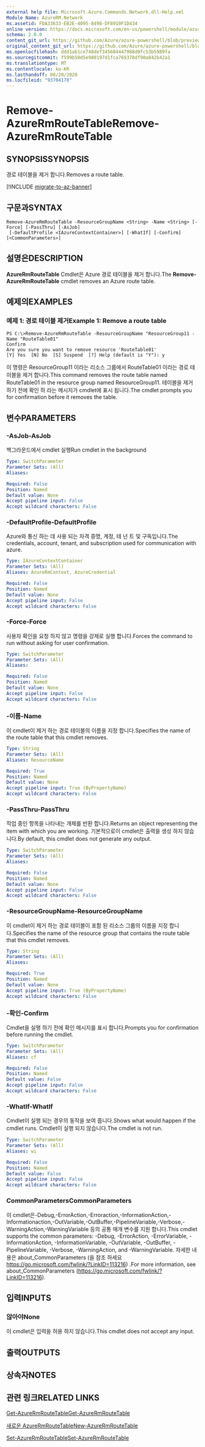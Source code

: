 ```yaml
---
external help file: Microsoft.Azure.Commands.Network.dll-Help.xml
Module Name: AzureRM.Network
ms.assetid: FDA33633-EB2E-4095-8498-DF8910F1D434
online version: https://docs.microsoft.com/en-us/powershell/module/azurerm.network/remove-azurermroutetable
schema: 2.0.0
content_git_url: https://github.com/Azure/azure-powershell/blob/preview/src/ResourceManager/Network/Commands.Network/help/Remove-AzureRmRouteTable.md
original_content_git_url: https://github.com/Azure/azure-powershell/blob/preview/src/ResourceManager/Network/Commands.Network/help/Remove-AzureRmRouteTable.md
ms.openlocfilehash: ddd1ab1ce748def345604447988d0fc53b5989fa
ms.sourcegitcommit: f599b50d5e980197d1fca769378df90a842b42a1
ms.translationtype: MT
ms.contentlocale: ko-KR
ms.lasthandoff: 08/20/2020
ms.locfileid: "93704170"
---
```

# <span data-ttu-id="dff22-101">Remove-AzureRmRouteTable</span><span class="sxs-lookup"><span data-stu-id="dff22-101">Remove-AzureRmRouteTable</span></span>

## <span data-ttu-id="dff22-102">SYNOPSIS</span><span class="sxs-lookup"><span data-stu-id="dff22-102">SYNOPSIS</span></span>
<span data-ttu-id="dff22-103">경로 테이블을 제거 합니다.</span><span class="sxs-lookup"><span data-stu-id="dff22-103">Removes a route table.</span></span>

[!INCLUDE [migrate-to-az-banner](../../includes/migrate-to-az-banner.md)]

## <span data-ttu-id="dff22-104">구문과</span><span class="sxs-lookup"><span data-stu-id="dff22-104">SYNTAX</span></span>

```
Remove-AzureRmRouteTable -ResourceGroupName <String> -Name <String> [-Force] [-PassThru] [-AsJob]
 [-DefaultProfile <IAzureContextContainer>] [-WhatIf] [-Confirm] [<CommonParameters>]
```

## <span data-ttu-id="dff22-105">설명은</span><span class="sxs-lookup"><span data-stu-id="dff22-105">DESCRIPTION</span></span>
<span data-ttu-id="dff22-106">**AzureRmRouteTable** Cmdlet은 Azure 경로 테이블을 제거 합니다.</span><span class="sxs-lookup"><span data-stu-id="dff22-106">The **Remove-AzureRmRouteTable** cmdlet removes an Azure route table.</span></span>

## <span data-ttu-id="dff22-107">예제의</span><span class="sxs-lookup"><span data-stu-id="dff22-107">EXAMPLES</span></span>

### <span data-ttu-id="dff22-108">예제 1: 경로 테이블 제거</span><span class="sxs-lookup"><span data-stu-id="dff22-108">Example 1: Remove a route table</span></span>
```
PS C:\>Remove-AzureRmRouteTable -ResourceGroupName "ResourceGroup11 -Name "RouteTable01"
Confirm
Are you sure you want to remove resource 'RouteTable01'
[Y] Yes  [N] No  [S] Suspend  [?] Help (default is "Y"): y
```

<span data-ttu-id="dff22-109">이 명령은 ResourceGroup11 이라는 리소스 그룹에서 RouteTable01 이라는 경로 테이블을 제거 합니다.</span><span class="sxs-lookup"><span data-stu-id="dff22-109">This command removes the route table named RouteTable01 in the resource group named ResourceGroup11.</span></span>
<span data-ttu-id="dff22-110">테이블을 제거 하기 전에 확인 하 라는 메시지가 cmdlet에 표시 됩니다.</span><span class="sxs-lookup"><span data-stu-id="dff22-110">The cmdlet prompts you for confirmation before it removes the table.</span></span>

## <span data-ttu-id="dff22-111">변수</span><span class="sxs-lookup"><span data-stu-id="dff22-111">PARAMETERS</span></span>

### <span data-ttu-id="dff22-112">-AsJob</span><span class="sxs-lookup"><span data-stu-id="dff22-112">-AsJob</span></span>
<span data-ttu-id="dff22-113">백그라운드에서 cmdlet 실행</span><span class="sxs-lookup"><span data-stu-id="dff22-113">Run cmdlet in the background</span></span>

```yaml
Type: SwitchParameter
Parameter Sets: (All)
Aliases: 

Required: False
Position: Named
Default value: None
Accept pipeline input: False
Accept wildcard characters: False
```

### <span data-ttu-id="dff22-114">-DefaultProfile</span><span class="sxs-lookup"><span data-stu-id="dff22-114">-DefaultProfile</span></span>
<span data-ttu-id="dff22-115">Azure와 통신 하는 데 사용 되는 자격 증명, 계정, 테 넌 트 및 구독입니다.</span><span class="sxs-lookup"><span data-stu-id="dff22-115">The credentials, account, tenant, and subscription used for communication with azure.</span></span>

```yaml
Type: IAzureContextContainer
Parameter Sets: (All)
Aliases: AzureRmContext, AzureCredential

Required: False
Position: Named
Default value: None
Accept pipeline input: False
Accept wildcard characters: False
```

### <span data-ttu-id="dff22-116">-Force</span><span class="sxs-lookup"><span data-stu-id="dff22-116">-Force</span></span>
<span data-ttu-id="dff22-117">사용자 확인을 요청 하지 않고 명령을 강제로 실행 합니다.</span><span class="sxs-lookup"><span data-stu-id="dff22-117">Forces the command to run without asking for user confirmation.</span></span>

```yaml
Type: SwitchParameter
Parameter Sets: (All)
Aliases: 

Required: False
Position: Named
Default value: None
Accept pipeline input: False
Accept wildcard characters: False
```

### <span data-ttu-id="dff22-118">-이름</span><span class="sxs-lookup"><span data-stu-id="dff22-118">-Name</span></span>
<span data-ttu-id="dff22-119">이 cmdlet이 제거 하는 경로 테이블의 이름을 지정 합니다.</span><span class="sxs-lookup"><span data-stu-id="dff22-119">Specifies the name of the route table that this cmdlet removes.</span></span>

```yaml
Type: String
Parameter Sets: (All)
Aliases: ResourceName

Required: True
Position: Named
Default value: None
Accept pipeline input: True (ByPropertyName)
Accept wildcard characters: False
```

### <span data-ttu-id="dff22-120">-PassThru</span><span class="sxs-lookup"><span data-stu-id="dff22-120">-PassThru</span></span>
<span data-ttu-id="dff22-121">작업 중인 항목을 나타내는 개체를 반환 합니다.</span><span class="sxs-lookup"><span data-stu-id="dff22-121">Returns an object representing the item with which you are working.</span></span>
<span data-ttu-id="dff22-122">기본적으로이 cmdlet은 출력을 생성 하지 않습니다.</span><span class="sxs-lookup"><span data-stu-id="dff22-122">By default, this cmdlet does not generate any output.</span></span>

```yaml
Type: SwitchParameter
Parameter Sets: (All)
Aliases: 

Required: False
Position: Named
Default value: None
Accept pipeline input: False
Accept wildcard characters: False
```

### <span data-ttu-id="dff22-123">-ResourceGroupName</span><span class="sxs-lookup"><span data-stu-id="dff22-123">-ResourceGroupName</span></span>
<span data-ttu-id="dff22-124">이 cmdlet이 제거 하는 경로 테이블이 포함 된 리소스 그룹의 이름을 지정 합니다.</span><span class="sxs-lookup"><span data-stu-id="dff22-124">Specifies the name of the resource group that contains the route table that this cmdlet removes.</span></span>

```yaml
Type: String
Parameter Sets: (All)
Aliases: 

Required: True
Position: Named
Default value: None
Accept pipeline input: True (ByPropertyName)
Accept wildcard characters: False
```

### <span data-ttu-id="dff22-125">-확인</span><span class="sxs-lookup"><span data-stu-id="dff22-125">-Confirm</span></span>
<span data-ttu-id="dff22-126">Cmdlet을 실행 하기 전에 확인 메시지를 표시 합니다.</span><span class="sxs-lookup"><span data-stu-id="dff22-126">Prompts you for confirmation before running the cmdlet.</span></span>

```yaml
Type: SwitchParameter
Parameter Sets: (All)
Aliases: cf

Required: False
Position: Named
Default value: False
Accept pipeline input: False
Accept wildcard characters: False
```

### <span data-ttu-id="dff22-127">-WhatIf</span><span class="sxs-lookup"><span data-stu-id="dff22-127">-WhatIf</span></span>
<span data-ttu-id="dff22-128">Cmdlet이 실행 되는 경우의 동작을 보여 줍니다.</span><span class="sxs-lookup"><span data-stu-id="dff22-128">Shows what would happen if the cmdlet runs.</span></span>
<span data-ttu-id="dff22-129">Cmdlet이 실행 되지 않습니다.</span><span class="sxs-lookup"><span data-stu-id="dff22-129">The cmdlet is not run.</span></span>

```yaml
Type: SwitchParameter
Parameter Sets: (All)
Aliases: wi

Required: False
Position: Named
Default value: False
Accept pipeline input: False
Accept wildcard characters: False
```

### <span data-ttu-id="dff22-130">CommonParameters</span><span class="sxs-lookup"><span data-stu-id="dff22-130">CommonParameters</span></span>
<span data-ttu-id="dff22-131">이 cmdlet은-Debug,-ErrorAction,-Erroraction,-InformationAction,-Informationaction,-OutVariable,-OutBuffer,-PipelineVariable,-Verbose,-WarningAction,-WarningVariable 등의 공통 매개 변수를 지원 합니다.</span><span class="sxs-lookup"><span data-stu-id="dff22-131">This cmdlet supports the common parameters: -Debug, -ErrorAction, -ErrorVariable, -InformationAction, -InformationVariable, -OutVariable, -OutBuffer, -PipelineVariable, -Verbose, -WarningAction, and -WarningVariable.</span></span> <span data-ttu-id="dff22-132">자세한 내용은 about_CommonParameters (을 참조 하세요 https://go.microsoft.com/fwlink/?LinkID=113216) .</span><span class="sxs-lookup"><span data-stu-id="dff22-132">For more information, see about_CommonParameters (https://go.microsoft.com/fwlink/?LinkID=113216).</span></span>

## <span data-ttu-id="dff22-133">입력</span><span class="sxs-lookup"><span data-stu-id="dff22-133">INPUTS</span></span>

### <span data-ttu-id="dff22-134">않아야</span><span class="sxs-lookup"><span data-stu-id="dff22-134">None</span></span>
<span data-ttu-id="dff22-135">이 cmdlet은 입력을 허용 하지 않습니다.</span><span class="sxs-lookup"><span data-stu-id="dff22-135">This cmdlet does not accept any input.</span></span>

## <span data-ttu-id="dff22-136">출력</span><span class="sxs-lookup"><span data-stu-id="dff22-136">OUTPUTS</span></span>

## <span data-ttu-id="dff22-137">상속자</span><span class="sxs-lookup"><span data-stu-id="dff22-137">NOTES</span></span>

## <span data-ttu-id="dff22-138">관련 링크</span><span class="sxs-lookup"><span data-stu-id="dff22-138">RELATED LINKS</span></span>

[<span data-ttu-id="dff22-139">Get-AzureRmRouteTable</span><span class="sxs-lookup"><span data-stu-id="dff22-139">Get-AzureRmRouteTable</span></span>](./Get-AzureRmRouteTable.md)

[<span data-ttu-id="dff22-140">새로운 AzureRmRouteTable</span><span class="sxs-lookup"><span data-stu-id="dff22-140">New-AzureRmRouteTable</span></span>](./New-AzureRmRouteTable.md)

[<span data-ttu-id="dff22-141">Set-AzureRmRouteTable</span><span class="sxs-lookup"><span data-stu-id="dff22-141">Set-AzureRmRouteTable</span></span>](./Set-AzureRmRouteTable.md)


